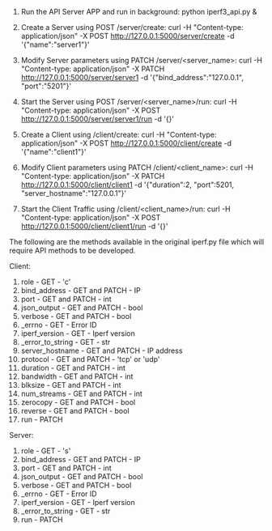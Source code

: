 1. Run the API Server APP and run in background: 
  python iperf3_api.py &

2. Create a Server using POST /server/create:
  curl -H "Content-type: application/json" -X POST http://127.0.0.1:5000/server/create -d '{"name":"server1"}'
  
3. Modify Server parameters using PATCH /server/<server_name>:
  curl -H "Content-type: application/json" -X PATCH http://127.0.0.1:5000/server/server1 -d '{"bind_address":"127.0.0.1", "port":"5201"}'
  
4. Start the Server using POST /server/<server_name>/run:
  curl -H "Content-type: application/json" -X POST http://127.0.0.1:5000/server/server1/run -d '{}'

5. Create a Client using /client/create:
  curl -H "Content-type: application/json" -X POST http://127.0.0.1:5000/client/create -d '{"name":"client1"}'

6. Modify Client parameters using PATCH /client/<client_name>:
  curl -H "Content-type: application/json" -X PATCH http://127.0.0.1:5000/client/client1 -d '{"duration":2, "port":5201, "server_hostname":"127.0.0.1"}'
  
7. Start the Client Traffic using /client/<client_name>/run:
  curl -H "Content-type: application/json" -X POST http://127.0.0.1:5000/client/client1/run -d '{}'
  
The following are the methods available in the original iperf.py file which will require API methods to be developed.

Client:

1. role - GET - 'c'
2. bind_address - GET and PATCH - IP
3. port - GET and PATCH - int
4. json_output - GET and PATCH - bool
5. verbose - GET and PATCH - bool
6. _errno - GET - Error ID
7. iperf_version - GET - Iperf version
8. _error_to_string - GET - str
9. server_hostname - GET and PATCH - IP address
10. protocol - GET and PATCH - 'tcp' or 'udp'
11. duration - GET and PATCH - int 
12. bandwidth - GET and PATCH - int
13. blksize - GET and PATCH - int
14. num_streams - GET and PATCH - int
15. zerocopy - GET and PATCH - bool
16. reverse - GET and PATCH - bool
17. run - PATCH 

Server:

1. role - GET - 's'
2. bind_address - GET and PATCH - IP
3. port - GET and PATCH - int
4. json_output - GET and PATCH - bool
5. verbose - GET and PATCH - bool
6. _errno - GET - Error ID
7. iperf_version - GET - Iperf version
8. _error_to_string - GET - str
9. run - PATCH
		
